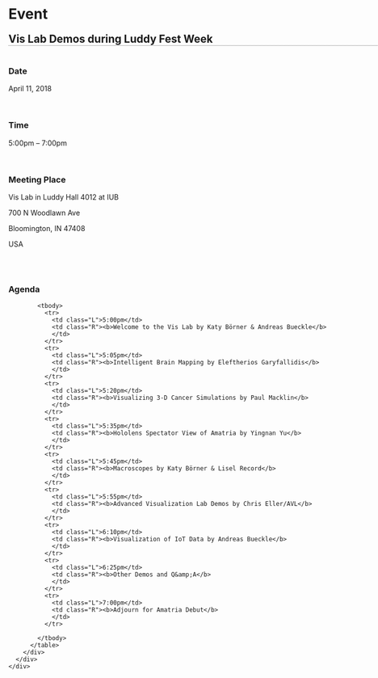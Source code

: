 <div class="research" id="middle">
    <h1 style="margin-bottom: 20px;">Event</h1>
    <div id="container" style="margin-bottom: 20px; width: 865px;">
      <h2 style="border-bottom: 1px dotted #666; margin-bottom: 10px; margin-top: 0;">Vis Lab Demos during Luddy Fest Week</h2>
      <div style="float: left; width: 100%; margin-bottom: 10px;">
        <div style="float: left; width: 100%;">
          <div style="float: left; width: 100%; margin-top: 7px; margin-bottom: 10px;">
            <h3><strong>Date</strong></h3>
            <p>April 11, 2018</p>
            <br>
            <h3><strong>Time</strong></h3>
            <p>5:00pm &ndash; 7:00pm</p>
          </div>
        </div><br>
        <div style="float: left; width: 100%; margin-top: 7px; margin-bottom: 10px;">
          <h3><strong>Meeting Place</strong></h3>
          <p>Vis Lab in Luddy Hall 4012 at IUB</p>
          <p>700 N Woodlawn Ave</p>
          <p>Bloomington, IN 47408</p>
          <p>USA</p>
          <br>
          <!-- <div style="float: left; width: 100%; margin-bottom: 10px;">
              <div style="float: left; width: 100%; margin-bottom: 10px;">
                <div style="float: left;">
                  <img alt="Attendees at workshop" src="/images/research/workshops/180226/180226-agc-hero.jpg" width="800px">
                </div>
              </div>
            </div>
            -->
        </div>
         <br>
        <div style="float: left; width: 100%; margin-top: 7px; margin-bottom: 10px;">
          <h3><strong>Agenda</strong></h3>
          <table class="workshop">

            <tbody>
              <tr>
                <td class="L">5:00pm</td>
                <td class="R"><b>Welcome to the Vis Lab by Katy Börner & Andreas Bueckle</b>
                </td>
              </tr>
              <tr>
                <td class="L">5:05pm</td>
                <td class="R"><b>Intelligent Brain Mapping by Eleftherios Garyfallidis</b>
                </td>
              </tr>
              <tr>
                <td class="L">5:20pm</td>
                <td class="R"><b>Visualizing 3-D Cancer Simulations by Paul Macklin</b>
                </td>
              </tr>
              <tr>
                <td class="L">5:35pm</td>
                <td class="R"><b>Hololens Spectator View of Amatria by Yingnan Yu</b>
                </td>
              </tr>
              <tr>
                <td class="L">5:45pm</td>
                <td class="R"><b>Macroscopes by Katy Börner & Lisel Record</b>
                </td>
              </tr>
              <tr>
                <td class="L">5:55pm</td>
                <td class="R"><b>Advanced Visualization Lab Demos by Chris Eller/AVL</b>
                </td>
              </tr>
              <tr>
                <td class="L">6:10pm</td>
                <td class="R"><b>Visualization of IoT Data by Andreas Bueckle</b>
                </td>
              </tr>
              <tr>
                <td class="L">6:25pm</td>
                <td class="R"><b>Other Demos and Q&amp;A</b>
                </td>
              </tr>
              <tr>
                <td class="L">7:00pm</td>
                <td class="R"><b>Adjourn for Amatria Debut</b>
                </td>
              </tr>

            </tbody>
          </table>
        </div>
      </div>
    </div>
  </div>